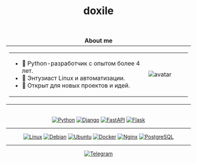 <h1 align="center">doxile</h1>

<br>

<div align="center">
  <table align="center">
    <thead align="center">
      <tr>
        <td><b>About me</b></td>
      </tr>
    </thead>
    <tbody>
      <tr>
        <td>
          <table>
            <tr>
              <td>
                <ul>
                  <li>🐍 Python-разработчик с опытом более 4 лет.</li>
                  <li>🐧 Энтузиаст Linux и автоматизации.</li>
                  <li>🚀 Открыт для новых проектов и идей.</li>
                </ul>
              </td>
              <td width="100px">
                <img src="https://avatars.githubusercontent.com/u/226453063?v=4" alt="avatar"/>
              </td>
            </tr>
          </table>
        </td>
      </tr>
    </tbody>
  </table>
</div>

<br>

<div align="center">
  <a href="#"><img alt="Python" src="https://img.shields.io/badge/Python-3776AB?style=for-the-badge&logo=python&logoColor=white"></a>
  <a href="#"><img alt="Django" src="https://img.shields.io/badge/Django-092E20?style=for-the-badge&logo=django&logoColor=white"></a>
  <a href="#"><img alt="FastAPI" src="https://img.shields.io/badge/FastAPI-009688?style=for-the-badge&logo=fastapi&logoColor=white"></a>
  <a href="#"><img alt="Flask" src="https://img.shields.io/badge/Flask-000000?style=for-the-badge&logo=flask&logoColor=white"></a>
</div>

<hr>

<div align="center">
  <a href="#"><img alt="Linux" src="https://img.shields.io/badge/Linux-FCC624?style=for-the-badge&logo=linux&logoColor=black"></a>
  <a href="#"><img alt="Debian" src="https://img.shields.io/badge/Debian-A81D33?style=for-the-badge&logo=debian&logoColor=white"></a>
  <a href="#"><img alt="Ubuntu" src="https://img.shields.io/badge/Ubuntu-E95420?style=for-the-badge&logo=ubuntu&logoColor=white"></a>
  <a href="#"><img alt="Docker" src="https://img.shields.io/badge/Docker-2496ED?style=for-the-badge&logo=docker&logoColor=white"></a>
  <a href="#"><img alt="Nginx" src="https://img.shields.io/badge/Nginx-009639?style=for-the-badge&logo=nginx&logoColor=white"></a>
  <a href="#"><img alt="PostgreSQL" src="https://img.shields.io/badge/PostgreSQL-4169E1?style=for-the-badge&logo=postgresql&logoColor=white"></a>
</div>

<hr>

<!-- 5. БЛОК КОНТАКТОВ -->
<div align="center">
  <a href="https://t.me/doxile_a"><img alt="Telegram" src="https://img.shields.io/badge/Telegram-26A5E4?style=for-the-badge&logo=telegram&logoColor=white"></a>
</div>
